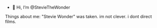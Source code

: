 - 👋 Hi, I’m @StevieTheWonder

Things about me:
"Stevie Wonder" was taken.
im not clever.
i dont direct films.

